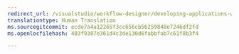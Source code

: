 ```yaml
---
redirect_url: /visualstudio/workflow-designer/developing-applications-with-the-workflow-designer
translationtype: Human Translation
ms.sourcegitcommit: ecde7a4a12265f3cc656cb56259848e7246df2fd
ms.openlocfilehash: 403f9387e361d4c3de130d6fabbfab7c61f8b3f4

---
```



<!--HONumber=Feb17_HO4-->


